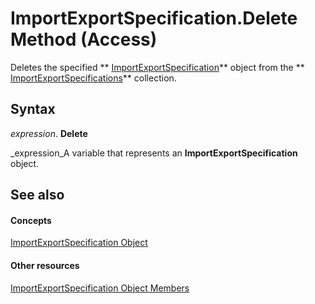 
# ImportExportSpecification.Delete Method (Access)

Deletes the specified  ** [ImportExportSpecification](a274faba-6da3-35c5-52fc-3341e8def24a.md)** object from the ** [ImportExportSpecifications](9ddb9b30-36f3-5efb-8b15-69762c660338.md)** collection.


## Syntax

 _expression_. **Delete**

 _expression_A variable that represents an  **ImportExportSpecification** object.


## See also


#### Concepts


 [ImportExportSpecification Object](a274faba-6da3-35c5-52fc-3341e8def24a.md)
#### Other resources


 [ImportExportSpecification Object Members](f170c0ad-07ab-f567-c75e-f35cca22f189.md)
